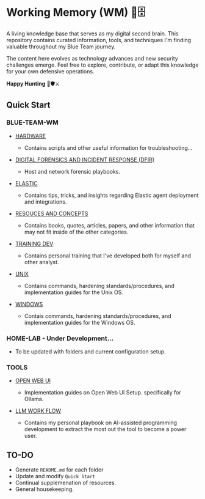 # Working Memory (WM) 🧠🗄️

A living knowledge base that serves as my digital second brain. This repository contains curated information, tools, and techniques I'm finding valuable throughout my Blue Team journey.

The content here evolves as technology advances and new security challenges emerge. Feel free to explore, contribute, or adapt this knowledge for your own defensive operations.

**Happy Hunting** 🏹🛡️⚔️

## Quick Start

### BLUE-TEAM-WM

- [HARDWARE](./BLUE-TEAM-WM/HARDWARE/)
  - Contains scripts and other useful information for troubleshooting...

- [DIGITAL FORENSICS AND INCIDENT RESPONSE (DFIR)](./BLUE-TEAM-WM/DFIR-THREAT-HUNTING/)
  - Host and network forensic playbooks.

- [ELASTIC](./BLUE-TEAM-WM/ELASTIC/)
  - Contains tips, tricks, and insights regarding Elastic agent deployment and integrations.

- [RESOUCES AND CONCEPTS](./BLUE-TEAM-WM/RESOURCES_CONCEPTS/)
  - Contains books, quotes, articles, papers, and other information that may not fit inside of the other categories.

- [TRAINING DEV](./BLUE-TEAM-WM/TRAINING-DEV/)
  - Contains personal training that I've developed both for myself and other analyst.

- [UNIX](./BLUE-TEAM-WM/UNIX/)
  - Contains commands, hardening standards/procedures, and implementation guides for the Unix OS.

- [WINDOWS](./BLUE-TEAM-WM/WINDOWS/)
  - Contais commands, hardening standards/procedures, and implementation guides for the Windows OS.

### HOME-LAB - Under Development...

- To be updated with folders and current configuration setup.

### TOOLS

- [OPEN WEB UI](./LLM-WM/OPEN-WEB-UI-SETUP/)
  - Implementation guides on Open Web UI Setup. specifically for Ollama.

- [LLM WORK FLOW](./TOOLS/LLM-WORK-FLOW/)
  - Contains my personal playbook on AI-assisted programming development to extract the most out the tool to become a power user.

## TO-DO

- Generate `README.md` for each folder
- Update and modify `Quick Start`
- Continual supplemenation of resources.
- General housekeeping.
